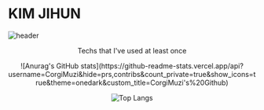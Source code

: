 # KIM JIHUN

![header](https://capsule-render.vercel.app/api?type=waving&color=timeGradient&height=200&section=header&text=Corgi%20Muzi&fontSize=75&animation=twinkling&fontColor=ffffff&fontAlignY=35&fontAlign=75)

<p align="center"> Techs that I've used at least once </p>

<div align="center" style="text-align:center">
![Anurag's GitHub stats](https://github-readme-stats.vercel.app/api?username=CorgiMuzi&hide=prs,contribs&count_private=true&show_icons=true&theme=onedark&custom_title=CorgiMuzi's%20Github)

![Top Langs](https://github-readme-stats.vercel.app/api/top-langs/?username=CorgiMuzi&layout=compact)
</div>
